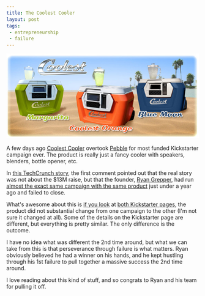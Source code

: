 ```yaml
---
title: The Coolest Cooler
layout: post
tags: 
 - entrepreneurship
 - failure
---
```


![coolest](/images/coolest.jpg)

A few days ago [Coolest Cooler](https://www.kickstarter.com/projects/ryangrepper/coolest-cooler-21st-century-cooler-thats-actually) overtook [Pebble](https://www.kickstarter.com/projects/597507018/pebble-e-paper-watch-for-iphone-and-android) for most funded Kickstarter campaign ever. The product is really just a fancy cooler with speakers, blenders, bottle opener, etc.

In [this TechCrunch story](http://techcrunch.com/2014/07/15/the-5-million-cooler/), the first comment pointed out that the real story was not about the $13M raise, but that the founder, [Ryan Grepper](https://www.kickstarter.com/profile/ryangrepper), had run [almost the exact same campaign with the same product](https://www.kickstarter.com/projects/ryangrepper/the-coolest-cooler-with-blender-music-and-so-much/) just under a year ago and failed to close.

What's awesome about this is [if you look](https://www.kickstarter.com/projects/ryangrepper/the-coolest-cooler-with-blender-music-and-so-much/) at [both Kickstarter pages](https://www.kickstarter.com/projects/ryangrepper/coolest-cooler-21st-century-cooler-thats-actually), the product did not substantial change from one campaign to the other (I'm not sure it changed at all). Some of the details on the Kickstarter page are different, but everything is pretty similar. The only difference is the outcome. 

I have no idea what was different the 2nd time around, but what we can take from this is that perseverance through failure is what matters. Ryan obviously believed he had a winner on his hands, and he kept hustling through his 1st failure to pull together a massive success the 2nd time around. 

I love reading about this kind of stuff, and so congrats to Ryan and his team for pulling it off.